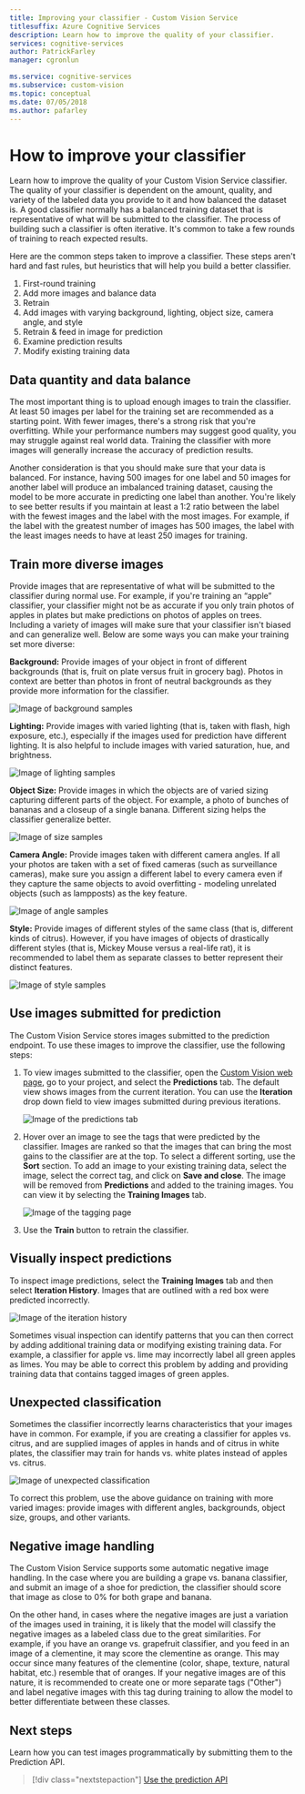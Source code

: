 ```yaml
---
title: Improving your classifier - Custom Vision Service
titlesuffix: Azure Cognitive Services
description: Learn how to improve the quality of your classifier.
services: cognitive-services
author: PatrickFarley
manager: cgronlun

ms.service: cognitive-services
ms.subservice: custom-vision
ms.topic: conceptual
ms.date: 07/05/2018
ms.author: pafarley
---
```


# How to improve your classifier

Learn how to improve the quality of your Custom Vision Service classifier. The quality of your classifier is dependent on the amount, quality, and variety of the labeled data you provide to it and how balanced the dataset is. A good classifier normally has a balanced training dataset that is representative of what will be submitted to the classifier. The process of building such a classifier is often iterative. It's common to take a few rounds of training to reach expected results.

Here are the common steps taken to improve a classifier. These steps aren't hard and fast rules, but heuristics that will help you build a better classifier.

1. First-round training
1. Add more images and balance data
1. Retrain
1. Add images with varying background, lighting, object size, camera angle, and style
1. Retrain & feed in image for prediction
1. Examine prediction results
1. Modify existing training data

## Data quantity and data balance

The most important thing is to upload enough images to train the classifier. At least 50 images per label for the training set are recommended as a starting point. With fewer images, there's a strong risk that you're overfitting. While your performance numbers may suggest good quality, you may struggle against real world data. Training the classifier with more images will generally increase the accuracy of prediction results.

Another consideration is that you should make sure that your data is balanced. For instance, having 500 images for one label and 50 images for another label will produce an imbalanced training dataset, causing the model to be more accurate in predicting one label than another. You're likely to see better results if you maintain at least a 1:2 ratio between the label with the fewest images and the label with the most images. For example, if the label with the greatest number of images has 500 images, the label with the least images needs to have at least 250 images for training.

## Train more diverse images

Provide images that are representative of what will be submitted to the classifier during normal use. For example, if you're training an “apple” classifier, your classifier might not be as accurate if you only train photos of apples in plates but make predictions on photos of apples on trees. Including a variety of images will make sure that your classifier isn't biased and can generalize well. Below are some ways you can make your training set more diverse:

__Background:__ Provide images of your object in front of different backgrounds (that is, fruit on plate versus fruit in grocery bag). Photos in context are better than photos in front of neutral backgrounds as they provide more information for the classifier.

![Image of background samples](./media/getting-started-improving-your-classifier/background.png)

__Lighting:__ Provide images with varied lighting (that is, taken with flash, high exposure, etc.), especially if the images used for prediction have different lighting. It is also helpful to include images with varied saturation, hue, and brightness.

![Image of lighting samples](./media/getting-started-improving-your-classifier/lighting.png)

__Object Size:__ Provide images in which the objects are of varied sizing capturing different parts of the object. For example, a photo of bunches of bananas and a closeup of a single banana. Different sizing helps the classifier generalize better.

![Image of size samples](./media/getting-started-improving-your-classifier/size.png)

__Camera Angle:__ Provide images taken with different camera angles. If all your photos are taken with a set of fixed cameras (such as surveillance cameras), make sure you assign a different label to every camera even if they capture the same objects to avoid overfitting - modeling unrelated objects (such as lampposts) as the key feature.

![Image of angle samples](./media/getting-started-improving-your-classifier/angle.png)

__Style:__ Provide images of different styles of the same class (that is, different kinds of citrus). However, if you have images of objects of drastically different styles (that is, Mickey Mouse versus a real-life rat), it is recommended to label them as separate classes to better represent their distinct features.

![Image of style samples](./media/getting-started-improving-your-classifier/style.png)

## Use images submitted for prediction

The Custom Vision Service stores images submitted to the prediction endpoint. To use these images to improve the classifier, use the following steps:

1. To view images submitted to the classifier, open the [Custom Vision web page](https://customvision.ai), go to your project, and select the __Predictions__ tab. The default view shows images from the current iteration. You can use the __Iteration__ drop down field to view images submitted during previous iterations.

    ![Image of the predictions tab](./media/getting-started-improving-your-classifier/predictions.png)

2. Hover over an image to see the tags that were predicted by the classifier. Images are ranked so that the images that can bring the most gains to the classifier are at the top. To select a different sorting, use the __Sort__ section. To add an image to your existing training data, select the image, select the correct tag, and click on __Save and close__. The image will be removed from __Predictions__ and added to the training images. You can view it by selecting the __Training Images__ tab.

    ![Image of the tagging page](./media/getting-started-improving-your-classifier/tag.png)

3. Use the __Train__ button to retrain the classifier.

## Visually inspect predictions

To inspect image predictions, select the __Training Images__ tab and then select __Iteration History__. Images that are outlined with a red box were predicted incorrectly.

![Image of the iteration history](./media/getting-started-improving-your-classifier/iteration.png)

Sometimes visual inspection can identify patterns that you can then correct by adding additional training data or modifying existing training data. For example, a classifier for apple vs. lime may incorrectly label all green apples as limes. You may be able to correct this problem by adding and providing training data that contains tagged images of green apples.

## Unexpected classification

Sometimes the classifier incorrectly learns characteristics that your images have in common. For example, if you are creating a classifier for apples vs. citrus, and are supplied images of apples in hands and of citrus in white plates, the classifier may train for hands vs. white plates instead of apples vs. citrus.

![Image of unexpected classification](./media/getting-started-improving-your-classifier/unexpected.png)

To correct this problem, use the above guidance on training with more varied images: provide images with different angles, backgrounds, object size, groups, and other variants.

## Negative image handling

The Custom Vision Service supports some automatic negative image handling. In the case where you are building a grape vs. banana classifier, and submit an image of a shoe for prediction, the classifier should score that image as close to 0% for both grape and banana.

On the other hand, in cases where the negative images are just a variation of the images used in training, it is likely that the model will classify the negative images as a labeled class due to the great similarities. For example, if you have an orange vs. grapefruit classifier, and you feed in an image of a clementine, it may score the clementine as orange. This may occur since many features of the clementine (color, shape, texture, natural habitat, etc.) resemble that of oranges.  If your negative images are of this nature, it is recommended to create one or more separate tags ("Other") and label negative images with this tag during training to allow the model to better differentiate between these classes.

## Next steps

Learn how you can test images programmatically by submitting them to the Prediction API.

> [!div class="nextstepaction"]
[Use the prediction API](use-prediction-api.md)
